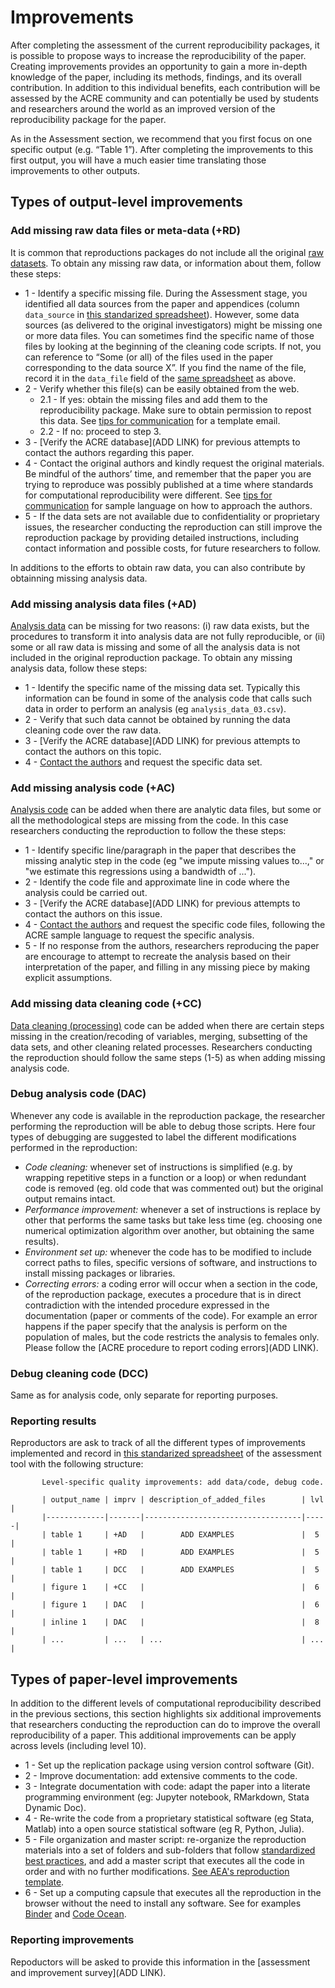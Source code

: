 # Improvements   

After completing the assessment of the current reproducibility packages, it is possible to propose ways to increase the reproducibility of the paper. Creating improvements provides an opportunity to gain a more in-depth knowledge of the paper, including its methods, findings, and its overall contribution. In addition to this individual benefits, each contribution will be assessed by the ACRE community and can potentially be used by students and researchers around the world as an improved version of the reproducibility package for the paper.

As in the Assessment section, we recommend that you first focus on one specific output (e.g. “Table 1”). After completing the improvements to this first output, you will have a much easier time translating those improvements to other outputs.   

## Types of output-level improvements

### Add missing raw data files or meta-data (+RD) 

It is common that reproductions packages do not include all the original [raw datasets](#describe-inputs). To obtain any missing raw data, or information about them, follow these steps:

   - 1 - Identify a specific missing file. During the Assessment stage, you identified all data sources from the paper and appendices (column `data_source` in [this standarized spreadsheet](https://docs.google.com/spreadsheets/d/1LUIdVFH0OfR70C7z07TYeE-uWzKI_JIeWUMaYhqEKK0/edit#gid=0&range=A1)). However, some data sources (as delivered to the original investigators) might be missing one or more data files. You can sometimes find the specific name of those files by looking at the beginning of the cleaning code scripts. If not, you  can reference to “Some (or all) of the files used in the paper corresponding to the data source X”. If you find the name of the file,  record it in the  `data_file` field of the [same spreadsheet](https://docs.google.com/spreadsheets/d/1LUIdVFH0OfR70C7z07TYeE-uWzKI_JIeWUMaYhqEKK0/edit#gid=0&range=A1) as above.    
   - 2 - Verify whether this file(s) can be easily obtained from the web.   
      - 2.1 - If yes: obtain the missing files and add them to the reproducibility package. Make sure to obtain permission to repost this data. See [tips for communication](#tips-for-communication) for a template email.   
      - 2.2 - If no: proceed to step 3.   
   - 3 - [Verify the ACRE database](ADD LINK) for previous attempts to contact the authors regarding this paper.  
   - 4 - Contact the original authors and kindly request the original materials. Be mindful of the authors’ time, and remember that the paper you are trying to reproduce was possibly  published at a time where standards for computational reproducibility were different. See [tips for communication](#tips-for-communication) for sample language on how to approach the authors.  
   - 5 - If the data sets are not available due to confidentiality or proprietary issues, the researcher conducting the reproduction can still improve the reproduction package by providing detailed  instructions, including contact information and possible costs, for future researchers to follow.
   
In additions to the efforts to obtain raw data, you can also contribute by obtainning missing analysis data.   

 
### Add missing analysis data files (+AD)

[Analysis data](#describe-inputs) can be missing for two reasons: (i) raw data exists, but the procedures to transform it into analysis data are not fully reproducible, or (ii) some or all raw data is missing and some of all the analysis data is not included in the original reproduction package. To obtain any missing analysis data, follow these steps:

  - 1 - Identify the specific name of the missing data set. Typically this information can be found in some of the analysis code that calls such data in order to perform an analysis (eg `analysis_data_03.csv`).   
  - 2 - Verify that such data cannot be obtained by running the data cleaning code over the raw data.    
  - 3 - [Verify the ACRE database](ADD LINK) for previous attempts to contact the authors on this topic.    
  - 4 - [Contact the authors](#tips-for-communication) and request the specific data set.       

### Add missing analysis code (+AC) 

[Analysis code](#describe-inputs) can be added when there are analytic data files, but some or all the methodological steps are missing from the code. In this case researchers conducting the reproduction to follow the these steps:  

  - 1 - Identify specific line/paragraph in the paper that describes the missing analytic step in the code (eg "we impute missing values to...," or "we estimate this regressions using a bandwidth of ...").  
  - 2 - Identify the code file and approximate line in code where the analysis could be carried out.  
  - 3 - [Verify the ACRE database](ADD LINK) for previous attempts to contact the authors on this issue.   
  - 4 - [Contact the authors](#tips-for-communication) and request the specific code files, following the ACRE sample language to request the specific analysis.  
  - 5 - If no response from the authors, researchers reproducing the paper are encourage to attempt to recreate the analysis based on their interpretation of the paper, and filling in any missing piece by making explicit assumptions.   
    
### Add  missing data cleaning code (+CC)   

[Data cleaning (processing)](#describe-inputs) code can be added when there are certain steps missing in the creation/recoding of variables, merging, subsetting of the data sets, and other cleaning related processes. Researchers conducting the reproduction should follow the same steps (1-5) as when adding missing analysis code.

### Debug analysis code (DAC) 
Whenever any code is available in the reproduction package, the researcher performing the reproduction will be able to debug those scripts. Here four types of debugging are suggested to label the different modifications performed in the reproduction:  

  - *Code cleaning:* whenever set of instructions is simplified (e.g. by wrapping repetitive steps in a function or a loop) or when redundant code is removed (eg. old code that was commented out) but the original output remains intact.  
  - *Performance improvement:* whenever a set of instructions is replace by other that performs the same tasks but take less time (eg. choosing one numerical optimization algorithm over another, but obtaining the same results).  
  - *Environment set up:* whenever the code has to be modified to include correct paths to files, specific versions of software, and instructions to install missing packages or libraries.  
  - *Correcting errors:* a coding error will occur when a section in the code, of the reproduction package, executes a procedure that is in direct contradiction with the intended procedure expressed in the documentation (paper or comments of the code). For example an error happens if the paper specify that the analysis is perform on the population of males, but the code restricts the analysis to females only. Please follow the [ACRE procedure to report coding errors](ADD LINK).  


### Debug cleaning code (DCC)

Same as for analysis code, only separate for reporting purposes.  


### Reporting results  
Reproductors are ask to track of all the different types of improvements implemented and record in [this standarized spreadsheet](https://docs.google.com/spreadsheets/d/1LUIdVFH0OfR70C7z07TYeE-uWzKI_JIeWUMaYhqEKK0/edit#gid=0&range=A3) of the assessment tool with the following structure: 

           Level-specific quality improvements: add data/code, debug code.

           | output_name | imprv | description_of_added_files        | lvl |
           |-------------|-------|-----------------------------------|-----|
           | table 1     | +AD   |        ADD EXAMPLES               |  5  |
           | table 1     | +RD   |        ADD EXAMPLES               |  5  |
           | table 1     | DCC   |        ADD EXAMPLES               |  5  |
           | figure 1    | +CC   |                                   |  6  |
           | figure 1    | DAC   |                                   |  6  |
           | inline 1    | DAC   |                                   |  8  |
           | ...         | ...   | ...                               | ... |  




##  Types of paper-level improvements

In addition to the different levels of computational reproducibility described in the previous sections, this section highlights six additional improvements that researchers conducting the reproduction can do to improve the overall reproducibility of a paper. This additional improvements can be apply across levels (including level 10).  

  - 1 - Set up the replication package using version control software (Git).
  - 2 - Improve documentation: add extensive comments to the code.
  - 3 - Integrate documentation with code: adapt the paper into a literate programming environment (eg: Jupyter notebook, RMarkdown, Stata Dynamic Doc).
  - 4 - Re-write the code from a proprietary statistical software (eg Stata, Matlab) into a open source statistical software (eg R, Python, Julia).
  - 5 - File organization and master script: re-organize the reproduction materials into a set of folders and sub-folders that follow [standardized best practices](https://www.projecttier.org/tier-protocol/specifications/#overview-of-the-documentation), and add a master script that executes all the code in order and with no further modifications. [See AEA's reproduction template](https://github.com/AEADataEditor/replication-template).  
  - 6 - Set up a computing capsule that executes all the reproduction in the browser without the need to install any software. See for examples [Binder](https://mybinder.org/) and [Code Ocean](https://codeocean.com/).


### Reporting improvements  
Repoductors will be asked to provide this information in the [assessment and improvement survey](ADD LINK).   


